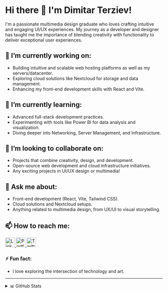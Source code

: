 # Hi there 👋 I'm Dimitar Terziev!
I'm a passionate multimedia design graduate who loves crafting intuitive and engaging UI/UX experiences. My journey as a developer and designer has taught me the importance of blending creativity with functionality to deliver exceptional user experiences.

## 🔭 I’m currently working on:
- Building intuitive and scalable web hosting platforms as well as my servers/datacenter.
- Exploring cloud solutions like Nextcloud for storage and data management.
- Enhancing my front-end development skills with React and Vite.
## 🌱 I’m currently learning:
- Advanced full-stack development practices.
- Experimenting with tools like Power BI for data analysis and visualization.
- Diving deeper into Networking, Server Management, and Infrastructure.
## 👯 I’m looking to collaborate on:
- Projects that combine creativity, design, and development.
- Open-source web development and cloud infrastructure initiatives.
- Any exciting projects in UI/UX design or multimedia!
## 💬 Ask me about:
- Front-end development (React, Vite, Tailwind CSS).
- Cloud solutions and Nextcloud setups.
- Anything related to multimedia design, from UX/UI to visual storytelling.
## 📫 How to reach me:

<p align="left">
  <a href="https://linkedin.com/in/your-linkedin" target="_blank">
    <img alt="LinkedIn" src="https://img.shields.io/badge/-LinkedIn-0A66C2?style=flat&logo=linkedin&logoColor=white" height="30"/>
  </a>
  <a href="https://dimitarterziev.com" target="_blank">
    <img alt="Portfolio" src="https://img.shields.io/badge/-Website-000000?style=flat&logo=web&logoColor=white" height="30"/>
  </a>
  <a href="https://twitter.com/your-twitter" target="_blank">
    <img alt="Twitter" src="https://img.shields.io/badge/-Twitter-1DA1F2?style=flat&logo=twitter&logoColor=white" height="30"/>
  </a>
</p>


### ⚡ Fun fact:
- I love exploring the intersection of technology and art.

---

<details>
  <summary>📊 GitHub Stats</summary>

  ![Your GitHub stats](https://github-readme-stats.vercel.app/api?username=Plo4i&show_icons=true&theme=radical)

</details>
